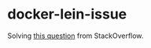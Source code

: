 # docker-lein-issue

Solving [this question](https://stackoverflow.com/questions/45399341/lein-deps-exits-when-called-from-dockerfile) from StackOverflow.
